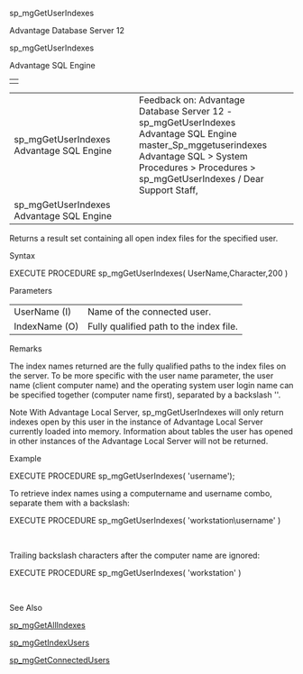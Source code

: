 sp\_mgGetUserIndexes




Advantage Database Server 12  

sp\_mgGetUserIndexes

Advantage SQL Engine

|  |
| --- |
|  |

|  |  |  |  |  |
| --- | --- | --- | --- | --- |
| sp\_mgGetUserIndexes  Advantage SQL Engine |  |  | Feedback on: Advantage Database Server 12 - sp\_mgGetUserIndexes Advantage SQL Engine master\_Sp\_mggetuserindexes Advantage SQL > System Procedures > Procedures > sp\_mgGetUserIndexes / Dear Support Staff, |  |
| sp\_mgGetUserIndexes  Advantage SQL Engine |  |  |  |  |

Returns a result set containing all open index files for the specified user.

Syntax

EXECUTE PROCEDURE sp\_mgGetUserIndexes( UserName,Character,200 )

Parameters

|  |  |
| --- | --- |
| UserName (I) | Name of the connected user. |
| IndexName (O) | Fully qualified path to the index file. |

Remarks

The index names returned are the fully qualified paths to the index files on the server. To be more specific with the user name parameter, the user name (client computer name) and the operating system user login name can be specified together (computer name first), separated by a backslash '\'.

Note With Advantage Local Server, sp\_mgGetUserIndexes will only return indexes open by this user in the instance of Advantage Local Server currently loaded into memory. Information about tables the user has opened in other instances of the Advantage Local Server will not be returned.

Example

EXECUTE PROCEDURE sp\_mgGetUserIndexes( 'username');

To retrieve index names using a computername and username combo, separate them with a backslash:

EXECUTE PROCEDURE sp\_mgGetUserIndexes( 'workstation\username' )

 

Trailing backslash characters after the computer name are ignored:

EXECUTE PROCEDURE sp\_mgGetUserIndexes( 'workstation\' )

 

See Also

[sp\_mgGetAllIndexes](master_sp_mggetallindexes.htm)

[sp\_mgGetIndexUsers](master_sp_mggetindexusers.htm)

[sp\_mgGetConnectedUsers](master_sp_mggetconnectedusers.htm)